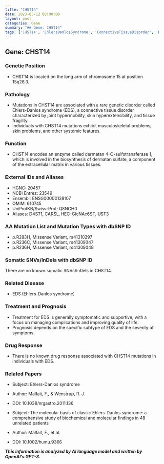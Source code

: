 ```yaml
---
title: "CHST14"
date: 2023-05-12 00:00:00
layout: post
categories: Gene
summary: "## Gene: CHST14"
tags: ['CHST14', 'EhlersDanlosSyndrome', 'ConnectiveTissueDisorder', 'DermatanSulfate', 'Mutation', 'SymptomaticTreatment', 'Prognosis', 'BiochemicalFindings']
---
```


## Gene: CHST14

### Genetic Position
- CHST14 is located on the long arm of chromosome 15 at position 15q26.3.

### Pathology
- Mutations in CHST14 are associated with a rare genetic disorder called Ehlers-Danlos syndrome (EDS), a connective tissue disorder characterized by joint hypermobility, skin hyperextensibility, and tissue fragility. 
- Individuals with CHST14 mutations exhibit musculoskeletal problems, skin problems, and other systemic features.

### Function
- CHST14 encodes an enzyme called dermatan 4-O-sulfotransferase 1, which is involved in the biosynthesis of dermatan sulfate, a component of the extracellular matrix in various tissues.

### External IDs and Aliases
- HGNC: 20457
- NCBI Entrez: 23549
- Ensembl: ENSG00000138107
- OMIM: 610745
- UniProtKB/Swiss-Prot: Q8NCH0
- Aliases: D4ST1, CARSL, HEC-GlcNAc6ST, UST3 

### AA Mutation List and Mutation Types with dbSNP ID
- p.R283H, Missense Variant, rs41310297 
- p.R236C, Missense Variant, rs41309047
- p.R236H, Missense Variant, rs41309048

### Somatic SNVs/InDels with dbSNP ID
There are no known somatic SNVs/InDels in CHST14.

### Related Disease
- EDS (Ehlers-Danlos syndrome)

### Treatment and Prognosis
- Treatment for EDS is generally symptomatic and supportive, with a focus on managing complications and improving quality of life.
- Prognosis depends on the specific subtype of EDS and the severity of symptoms.

### Drug Response
- There is no known drug response associated with CHST14 mutations in individuals with EDS.

### Related Papers
- Subject: Ehlers-Danlos syndrome
- Author: Malfait, F., & Wenstrup, R. J.
- DOI: 10.1038/nrgastro.2011.136

- Subject: The molecular basis of classic Ehlers-Danlos syndrome: a comprehensive study of biochemical and molecular findings in 48 unrelated patients
- Author: Malfait, F., et al.
- DOI: 10.1002/humu.9366

**_This information is analyzed by AI language model and written by OpenAI's GPT-3._**